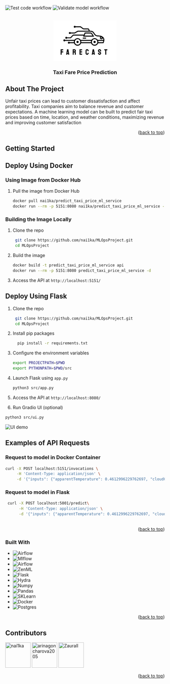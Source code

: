 ![Test code workflow](https://github.com/nai1ka/MLOpsProject/actions/workflows/test-code.yaml/badge.svg)
![Validate model workflow](https://github.com/nai1ka/MLOpsProject/actions/workflows/validate-model.yaml/badge.svg)


<br />
<div align="center">
  <a href="https://github.com/nai1ka/MLOpsProject">
    <img src="materials/logo.svg" alt="Logo" width="200">
  </a>

<h3 align="center">Taxi Fare Price Prediction</h3>
</div>



## About The Project

Unfair taxi prices can lead to customer dissatisfaction and affect profitability. Taxi companies aim to balance revenue
and customer expectations. A machine learning model can be built to predict fair taxi prices based on time, location,
and weather conditions, maximizing revenue and improving customer satisfaction

<p align="right">(<a href="#readme-top">back to top</a>)</p>



## Getting Started

## Deploy Using Docker

### Using Image from Docker Hub

1. Pull the image from Docker Hub
   ```sh
   docker pull nai1ka/predict_taxi_price_ml_service
   docker run --rm -p 5151:8080 nai1ka/predict_taxi_price_ml_service -d
   ```

### Building the Image Locally

1. Clone the repo
   ```sh
    git clone https://github.com/nai1ka/MLOpsProject.git
    cd MLOpsProject
    ```
2. Build the image
    ```sh
    docker build -t predict_taxi_price_ml_service api
    docker run --rm -p 5151:8080 predict_taxi_price_ml_service -d
    ```
3. Access the API at `http://localhost:5151/`

## Deploy Using Flask

1. Clone the repo
   ```sh
    git clone https://github.com/nai1ka/MLOpsProject.git
    cd MLOpsProject
    ```
2. Install pip packages
    ```sh
      pip install -r requirements.txt
    ```
3. Configure the environment variables
    ```sh
    export PROJECTPATH=$PWD
    export PYTHONPATH=$PWD/src
    ```
4. Launch Flask using `app.py`
    ```sh
    python3 src/app.py
    ```
5. Access the API at `http://localhost:8080/`

6.  Run Gradio UI (optional)
   ```sh
   python3 src/ui.py
   ````
   ![UI demo](materials/ui_demo.gif)

## Examples of API Requests

### Request to model in Docker Container

```sh
curl -X POST localhost:5151/invocations \
     -H 'Content-Type: application/json' \
     -d '{"inputs": {"apparentTemperature": 0.4612996229762697, "cloudCover": 0.03, "day": 0.9310344827586207, "day_cos": 0.8207634412072763, "day_of_week": 0.3333333333333333, "day_of_week_cos": -0.22252093395631437, "day_of_week_sin": 0.9749279121818238, "day_sin": -0.5712682150947923, "destination_Back Bay": 0.0, "destination_Beacon Hill": 0.0, "destination_Boston University": 0.0, "destination_Fenway": 0.0, "destination_Financial District": 0.0, "destination_Haymarket Square": 0.0, "destination_North End": 0.0, "destination_North Station": 1.0, "destination_Northeastern University": 0.0, "destination_South Station": 0.0, "destination_Theatre District": 0.0, "destination_West End": 0.0, "distance": 0.0, "hour": 0.043478260869565216, "hour_cos": 0.9659258262890684, "hour_sin": 0.2588190451025208, "humidity": 0.5434782608695652, "month": 0.0, "month_cos": 0.8660254037844383, "month_sin": -0.5000000000000003, "name_Black": 0.0, "name_Black SUV": 0.0, "name_Lux": 0.0, "name_Lux Black": 0.0, "name_Lux Black XL": 0.0, "name_Lyft": 1.0, "name_Lyft XL": 0.0, "name_Shared": 0.0, "name_Taxi": 0.0, "name_UberPool": 0.0, "name_UberX": 0.0, "name_UberXL": 0.0, "name_WAV": 0.0, "precipIntensity": 0.0, "precipIntensityMax": 0.7399165507649512, "precipProbability": 0.0, "pressure": 0.08920587609112118, "short_summary_ Clear ": 1.0, "short_summary_ Drizzle ": 0.0, "short_summary_ Foggy ": 0.0, "short_summary_ Light Rain ": 0.0, "short_summary_ Mostly Cloudy ": 0.0, "short_summary_ Overcast ": 0.0, "short_summary_ Partly Cloudy ": 0.0, "short_summary_ Possible Drizzle ": 0.0, "short_summary_ Rain ": 0.0, "source_Back Bay": 0.0, "source_Beacon Hill": 0.0, "source_Boston University": 0.0, "source_Fenway": 0.0, "source_Financial District": 0.0, "source_Haymarket Square": 1.0, "source_North End": 0.0, "source_North Station": 0.0, "source_Northeastern University": 0.0, "source_South Station": 0.0, "source_Theatre District": 0.0, "source_West End": 0.0, "surge_multiplier": 0.0, "uvIndex": 0.0, "visibility": 1.0, "windBearing": 0.672316384180791, "windSpeed": 0.46993780234968907}}'
````

### Request to model in Flask

```sh
 curl -X POST localhost:5001/predict\
      -H 'Content-Type: application/json' \
      -d '{"inputs": {"apparentTemperature": 0.4612996229762697, "cloudCover": 0.03, "day": 0.9310344827586207, "day_cos": 0.8207634412072763, "day_of_week": 0.3333333333333333, "day_of_week_cos": -0.22252093395631437, "day_of_week_sin": 0.9749279121818238, "day_sin": -0.5712682150947923, "destination_Back Bay": 0.0, "destination_Beacon Hill": 0.0, "destination_Boston University": 0.0, "destination_Fenway": 0.0, "destination_Financial District": 0.0, "destination_Haymarket Square": 0.0, "destination_North End": 0.0, "destination_North Station": 1.0, "destination_Northeastern University": 0.0, "destination_South Station": 0.0, "destination_Theatre District": 0.0, "destination_West End": 0.0, "distance": 0.0, "hour": 0.043478260869565216, "hour_cos": 0.9659258262890684, "hour_sin": 0.2588190451025208, "humidity": 0.5434782608695652, "month": 0.0, "month_cos": 0.8660254037844383, "month_sin": -0.5000000000000003, "name_Black": 0.0, "name_Black SUV": 0.0, "name_Lux": 0.0, "name_Lux Black": 0.0, "name_Lux Black XL": 0.0, "name_Lyft": 1.0, "name_Lyft XL": 0.0, "name_Shared": 0.0, "name_Taxi": 0.0, "name_UberPool": 0.0, "name_UberX": 0.0, "name_UberXL": 0.0, "name_WAV": 0.0, "precipIntensity": 0.0, "precipIntensityMax": 0.7399165507649512, "precipProbability": 0.0, "pressure": 0.08920587609112118, "short_summary_ Clear ": 1.0, "short_summary_ Drizzle ": 0.0, "short_summary_ Foggy ": 0.0, "short_summary_ Light Rain ": 0.0, "short_summary_ Mostly Cloudy ": 0.0, "short_summary_ Overcast ": 0.0, "short_summary_ Partly Cloudy ": 0.0, "short_summary_ Possible Drizzle ": 0.0, "short_summary_ Rain ": 0.0, "source_Back Bay": 0.0, "source_Beacon Hill": 0.0, "source_Boston University": 0.0, "source_Fenway": 0.0, "source_Financial District": 0.0, "source_Haymarket Square": 1.0, "source_North End": 0.0, "source_North Station": 0.0, "source_Northeastern University": 0.0, "source_South Station": 0.0, "source_Theatre District": 0.0, "source_West End": 0.0, "surge_multiplier": 0.0, "uvIndex": 0.0, "visibility": 1.0, "windBearing": 0.672316384180791, "windSpeed": 0.46993780234968907}}' \
      
```

<p align="right">(<a href="#readme-top">back to top</a>)</p>

### Built With

* ![Airflow](https://img.shields.io/badge/Airflow-v2.7.3-blue?style=for-the-badge&logo=Apache%20Airflow&logoColor=white)
* ![Mlflow](https://img.shields.io/badge/MLFlow-v2.14.1-blue?style=for-the-badge&logo=mlflow&logoColor=61DAFB)
* ![Airflow](https://img.shields.io/badge/DVC-945DD6?style=for-the-badge&logo=dvc&logoColor=white)
* ![ZenML](https://img.shields.io/badge/ZENML-ae7bdb?style=for-the-badge)
* ![Flask](https://img.shields.io/badge/Flask-000000?style=for-the-badge&logo=flask&logoColor=white)
* ![Hydra](https://img.shields.io/badge/Hydra-7bbac7?style=for-the-badge&logoColor=white)
* ![Numpy](https://img.shields.io/badge/Numpy-777BB4?style=for-the-badge&logo=numpy&logoColor=white)
* ![Pandas](https://img.shields.io/badge/Pandas-2C2D72?style=for-the-badge&logo=pandas&logoColor=white)
* ![SKLearn](https://img.shields.io/badge/scikit_learn-F7931E?style=for-the-badge&logo=scikit-learn&logoColor=white)
* ![Docker](https://img.shields.io/badge/docker-%230db7ed.svg?style=for-the-badge&logo=docker&logoColor=white)
* ![Postgres](https://img.shields.io/badge/postgres-%23316192.svg?style=for-the-badge&logo=postgresql&logoColor=white)

<p align="right">(<a href="#readme-top">back to top</a>)</p>

## Contributors

<a href="https://github.com/nai1ka"><img src="https://avatars.githubusercontent.com/u/40440192?v=4" title="nai1ka" width="80" height="80"></a>
<a href="https://github.com/arinagoncharova2005"><img src="https://avatars.githubusercontent.com/u/71409384?v=4" title="arinagoncharova2005" width="80" height="80"></a>
<a href="https://github.com/Zaurall"><img src="https://avatars.githubusercontent.com/u/117632304?v=4" title="Zaurall" width="80" height="80"></a>

<p align="right">(<a href="#readme-top">back to top</a>)</p>


